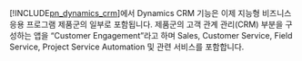 [!INCLUDE[pn_dynamics_crm](pn-dynamics-crm.md)]에서 Dynamics CRM 기능은 이제 지능형 비즈니스 응용 프로그램 제품군의 일부로 포함됩니다. 제품군의 고객 관계 관리(CRM) 부분을 구성하는 앱을 “Customer Engagement”라고 하며 Sales, Customer Service, Field Service, Project Service Automation 및 관련 서비스를 포함합니다.